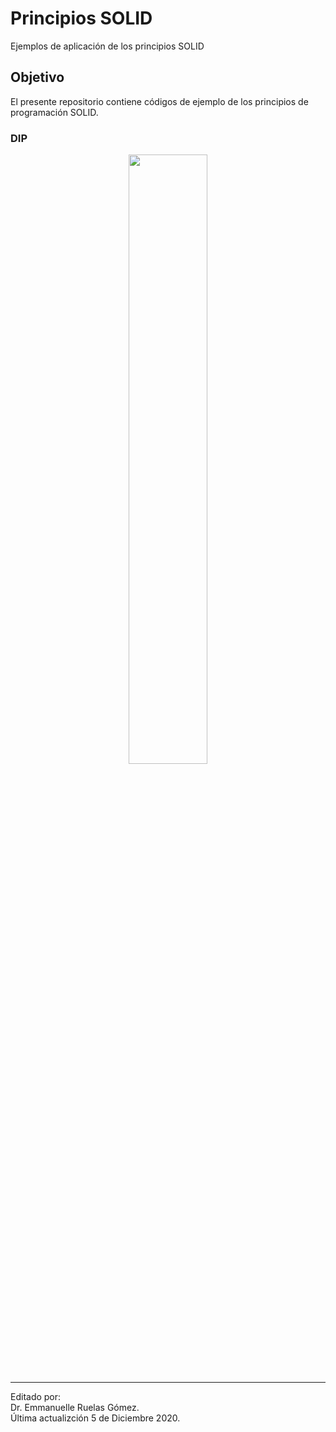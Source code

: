 # Principios SOLID
Ejemplos de aplicación de los principios SOLID


## Objetivo
El presente repositorio contiene códigos de ejemplo de los principios de programación SOLID. 

### DIP
<div align='center' >

<img src="https://lh3.googleusercontent.com/pw/ACtC-3cydrXuKfMWw_kaggtTNadmOdfEOGuyJeJBLGDGMCmtuofpNQAVAZiNkDY1RrH9nvqxLTVJDB54G6qyA3Y5-YPELErN2U4iUA6UcwmmNV2g3-B9dKhn9uWTRi0w7lfr5k2uZGFflwW3vWXps1eHarBy=w682-h273-no?authuser=0" width=50% height=50%>
</div>

***
Editado por:  
Dr. Emmanuelle Ruelas Gómez.  
Última actualizción 5 de Diciembre 2020.
